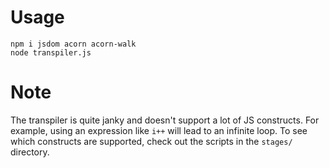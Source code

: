 # Usage
```
npm i jsdom acorn acorn-walk
node transpiler.js
```

# Note

The transpiler is quite janky and doesn't support a lot of JS constructs. For example, using an expression like `i++` will lead to an infinite loop. To see which constructs are supported, check out the scripts in the `stages/` directory.
